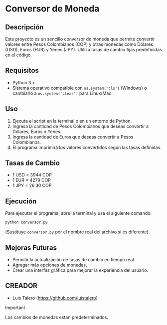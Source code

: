 # Conversor de Moneda

## Descripción
Este proyecto es un sencillo conversor de moneda que permite convertir valores entre Pesos Colombianos (COP) y otras monedas como Dólares (USD), Euros (EUR) y Yenes (JPY). Utiliza tasas de cambio fijas predefinidas en el código.

## Requisitos
- Python 3.x
- Sistema operativo compatible con `os.system('cls')` (Windows) o cambiarlo a `os.system('clear')` para Linux/Mac.

## Uso
1. Ejecuta el script en la terminal o en un entorno de Python.
2. Ingresa la cantidad de Pesos Colombianos que deseas convertir a Dólares, Euros o Yenes.
3. Ingresa la cantidad de Euros que deseas convertir a Pesos Colombianos.
4. El programa imprimirá los valores convertidos según las tasas definidas.

## Tasas de Cambio
- 1 USD = 3944 COP
- 1 EUR = 4279 COP
- 1 JPY = 26.30 COP

## Ejecución
Para ejecutar el programa, abre la terminal y usa el siguiente comando:
```sh
python conversor.py
```
(Sustituye `conversor.py` por el nombre real del archivo si es diferente).

## Mejoras Futuras
- Permitir la actualización de tasas de cambio en tiempo real.
- Agregar más opciones de monedas.
- Crear una interfaz gráfica para mejorar la experiencia del usuario.
## CREADOR
  - Luis Talero (https://github.com/luistalero)
>[!IMPORTANT]
>Los cambios de monedas estan predeterminados.
